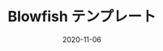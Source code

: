 ---
title: "Blowfish テンプレート"
date: 2020-11-06
externalUrl: "https://nunocoracao.github.io/blowfish_template/"
---